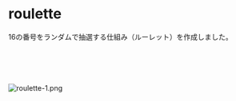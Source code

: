 # roulette
16の番号をランダムで抽選する仕組み（ルーレット）を作成しました。
<br>
<br>
<br>
<br>
<br>
<br>
![roulette-1.png](https://github.com/hamada-git/roulette/blob/master/roulette-1.png)
